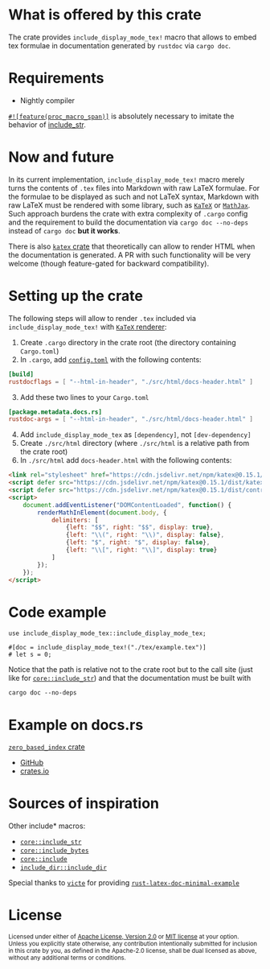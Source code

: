 # What is offered by this crate

The crate provides `include_display_mode_tex!` macro that allows to embed tex formulae
in documentation generated by `rustdoc` via `cargo doc`.

# Requirements

* Nightly compiler

[`#![feature(proc_macro_span)]`](https://github.com/rust-lang/rust/issues/54725) is absolutely necessary
to imitate the behavior of [include_str](https://doc.rust-lang.org/core/macro.include_str.html).

# Now and future

In its current implementation, `include_display_mode_tex!` macro merely turns
the contents of `.tex` files into Markdown with raw LaTeX formulae. For the formulae to be displayed 
as such and not LaTeX syntax, Markdown with raw LaTeX must be rendered with some library, such as
[`KaTeX`](https://katex.org/docs/autorender.html) or
[`MathJax`](http://docs.mathjax.org/en/latest/web/configuration.html). Such approach burdens the crate
with extra complexity of `.cargo` config and the requirement to build the documentation via 
`cargo doc --no-deps` instead of `cargo doc` **but it works**.

There is also [`katex` crate](https://docs.rs/katex/latest/katex/) that theoretically can allow
to render HTML when the documentation is generated. A PR with such functionality will be very
welcome (though feature-gated for backward compatibility).

# Setting up the crate

The following steps will allow to render `.tex` included via `include_display_mode_tex!`
with [`KaTeX` renderer](https://katex.org/docs/autorender.html):

1. Create `.cargo` directory in the crate root (the directory containing `Cargo.toml`)
2. In `.cargo`, add [`config.toml`](https://doc.rust-lang.org/cargo/reference/config.html)
with the following contents:
```toml
[build]
rustdocflags = [ "--html-in-header", "./src/html/docs-header.html" ]
```
3. Add these two lines to your `Cargo.toml`
```toml
[package.metadata.docs.rs]
rustdoc-args = [ "--html-in-header", "./src/html/docs-header.html" ]
```
4. Add `include_display_mode_tex` as `[dependency]`, not `[dev-dependency]`
5. Create `./src/html` directory (where `./src/html` is a relative path from the crate root)
6. In `./src/html` add `docs-header.html` with the following contents:
```html
<link rel="stylesheet" href="https://cdn.jsdelivr.net/npm/katex@0.15.1/dist/katex.min.css" integrity="sha384-R4558gYOUz8mP9YWpZJjofhk+zx0AS11p36HnD2ZKj/6JR5z27gSSULCNHIRReVs" crossorigin="anonymous">
<script defer src="https://cdn.jsdelivr.net/npm/katex@0.15.1/dist/katex.min.js" integrity="sha384-z1fJDqw8ZApjGO3/unPWUPsIymfsJmyrDVWC8Tv/a1HeOtGmkwNd/7xUS0Xcnvsx" crossorigin="anonymous"></script>
<script defer src="https://cdn.jsdelivr.net/npm/katex@0.15.1/dist/contrib/auto-render.min.js" integrity="sha384-+XBljXPPiv+OzfbB3cVmLHf4hdUFHlWNZN5spNQ7rmHTXpd7WvJum6fIACpNNfIR" crossorigin="anonymous"></script>
<script>
    document.addEventListener("DOMContentLoaded", function() {
        renderMathInElement(document.body, {
            delimiters: [
                {left: "$$", right: "$$", display: true},
                {left: "\\(", right: "\\)", display: false},
                {left: "$", right: "$", display: false},
                {left: "\\[", right: "\\]", display: true}
            ]
        });
    });
</script>
```
# Code example
```no_run
use include_display_mode_tex::include_display_mode_tex;

#[doc = include_display_mode_tex!("./tex/example.tex")]
# let s = 0;
```

Notice that the path is relative not to the crate root but to the call site (just like
for [`core::include_str`](https://doc.rust-lang.org/core/macro.include_str.html)) and that
the documentation must be built with 
```text
cargo doc --no-deps
```

# Example on docs.rs

[`zero_based_index` crate](https://docs.rs/zero_based_index/latest/zero_based_index/struct.ZeroBasedIndex.html)

* [GitHub](https://github.com/JohnScience/zero_based_index)
* [crates.io](https://crates.io/crates/zero_based_index)

# Sources of inspiration
Other include\* macros:
* [`core::include_str`](https://doc.rust-lang.org/core/macro.include_str.html)
* [`core::include_bytes`](https://doc.rust-lang.org/core/macro.include_bytes.html)
* [`core::include`](https://doc.rust-lang.org/core/macro.include.html)
* [`include_dir::include_dir`](https://crates.io/crates/include_dir)

Special thanks to [`victe`](https://github.com/victe) for providing 
[`rust-latex-doc-minimal-example`](https://github.com/victe/rust-latex-doc-minimal-example)

# License

<sup>
Licensed under either of <a href="LICENSE-APACHE">Apache License, Version
2.0</a> or <a href="LICENSE-MIT">MIT license</a> at your option.
</sup>

<br>

<sub>
Unless you explicitly state otherwise, any contribution intentionally submitted
for inclusion in this crate by you, as defined in the Apache-2.0 license, shall
be dual licensed as above, without any additional terms or conditions.
</sub>